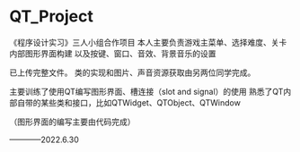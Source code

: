 # QT_Project

《程序设计实习》三人小组合作项目
本人主要负责游戏主菜单、选择难度、关卡内部图形界面构建
以及按键、窗口、音效、背景音乐的设置

已上传完整文件。
类的实现和图片、声音资源获取由另两位同学完成。

主要训练了使用QT编写图形界面、槽连接（slot and signal）的使用
熟悉了QT内部自带的某些类和接口，比如QTWidget、QTObject、QTWindow

（图形界面的编写主要由代码完成）

————2022.6.30


